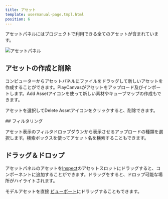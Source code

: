 ```yaml
---
title: アセット
template: usermanual-page.tmpl.html
position: 6
---
```


アセットパネルにはプロジェクトで利用できる全てのアセットが含まれています。

![アセットパネル][1]

## アセットの作成と削除

コンピューターからアセットパネルにファイルをドラッグして新しいアセットを作成することができます。PlayCanvasがアセットをアップロード及びインポートします。Add Assetアイコンを使って新しい素材やキューブマップの作成もできます。

アセットを選択してDelete Assetアイコンをクリックすると、削除できます。

## フィルタリング

アセット表示のフィルタドロップダウンから表示させるアップロードの種類を選択します。検索ボックスを使ってアセット名を検索することもできます。

## ドラッグ＆ドロップ

アセットパネルのアセットを[Inspect][2]のアセットスロットにドラッグすると、コンポーネントに追加することができます。ドラッグをすると、ドロップ可能な場所がハイライトされます。

モデルアセットを直接 [ビューポート][3]にドラッグすることもできます。

[1]: /images/user-manual/assets-panel.jpg
[2]: /user-manual/designer/inspector
[3]: /user-manual/designer/viewport

